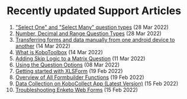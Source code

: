 # Recently updated Support Articles

<!--This page is auto generated using the `scripts/last-updated.py` script, do not update manually-->
1. ["Select One" and "Select Many" question types](select_one_and_select_many.md) (28 Mar 2022)
1. [Number, Decimal and Range Question Types](number_decimal_range.md) (28 Mar 2022)
1. [﻿Transferring forms and data manually from one android device to another](transferring_forms.md) (14 Mar 2022)
1. [What is KoboToolbox](welcome.md) (14 Mar 2022)
1. [﻿Adding Skip Logic to a Matrix Question](adding_skip_to_matrix.md) (11 Mar 2022)
1. [Using the Question Options](question_options.md) (08 Mar 2022)
1. [Getting started with XLSForm](getting_started_xlsform.md) (19 Feb 2022)
1. [Overview of All Formbuilder Functions](formbuilder.md) (19 Feb 2022)
1. [Data Collection on KoboCollect App (Latest Version)](kobocollect_on_android_latest.md) (15 Feb 2022)
1. [Troubleshooting Enketo Web Forms](troubleshooting_webforms.md) (15 Feb 2022)
